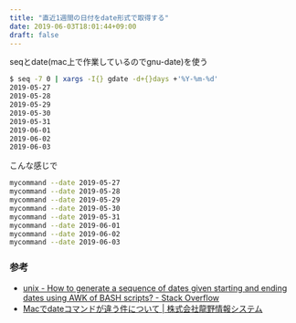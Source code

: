 ```yaml
---
title: "直近1週間の日付をdate形式で取得する"
date: 2019-06-03T18:01:44+09:00
draft: false
---
```


seqとdate(mac上で作業しているのでgnu-date)を使う

```bash
$ seq -7 0 | xargs -I{} gdate -d+{}days +'%Y-%m-%d'
2019-05-27
2019-05-28
2019-05-29
2019-05-30
2019-05-31
2019-06-01
2019-06-02
2019-06-03
```

こんな感じで

```bash
mycommand --date 2019-05-27
mycommand --date 2019-05-28
mycommand --date 2019-05-29
mycommand --date 2019-05-30
mycommand --date 2019-05-31
mycommand --date 2019-06-01
mycommand --date 2019-06-02
mycommand --date 2019-06-03
```

### 参考

- [unix - How to generate a sequence of dates given starting and ending dates using AWK of BASH scripts? - Stack Overflow](https://stackoverflow.com/questions/4351282/how-to-generate-a-sequence-of-dates-given-starting-and-ending-dates-using-awk-of)
- [Macでdateコマンドが違う件について | 株式会社龍野情報システム](https://tatsuno-system.co.jp/2016/06/27/mac%E3%81%A7date%E3%82%B3%E3%83%9E%E3%83%B3%E3%83%89%E3%81%8C%E9%81%95%E3%81%86%E4%BB%B6%E3%81%AB%E3%81%A4%E3%81%84%E3%81%A6/)
